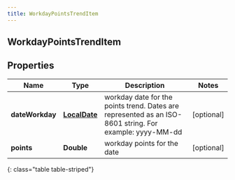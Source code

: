```yaml
---
title: WorkdayPointsTrendItem
---
```


## WorkdayPointsTrendItem

## Properties

| Name            | Type                                               | Description                                                                                             | Notes      |
| --------------- | -------------------------------------------------- | ------------------------------------------------------------------------------------------------------- | ---------- |
| **dateWorkday** | <!----><!---->[**LocalDate**](LocalDate.md)<!----> | workday date for the points trend. Dates are represented as an ISO-8601 string. For example: yyyy-MM-dd | [optional] |
| **points**      | <!----><!---->**Double**<!---->                    | workday points for the date                                                                             | [optional] |

{: class="table table-striped"}
